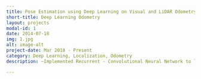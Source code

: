 ```yaml
---
title: Pose Estimation using Deep Learning on Visual and LiDAR Odometry
short-title: Deep Learning Odometry
layout: projects
modal-id: 1
date: 2014-07-18
img: 1.jpg
alt: image-alt
project-date: Mar 2018 - Present
category: Deep Learning, Localization, Odometry
description: ~Implemented Recurrent - Convolutional Neural Network to learn the spatio-temporal representation from the RGB image sequences in KITTI odometry dataset<br><br>~Used LSTM to take optical flow learnt by CNN as input and predict the robot’s pose in 6 Degrees of Freedom<br><br>~Used PCL to extract feature descriptors from LiDAR Point cloud data and implemented Pointnet neural network architecture to estimate robot’s poses

---
```

